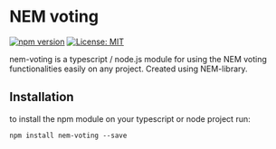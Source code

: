 # NEM voting

[![npm version](https://badge.fury.io/js/nem-voting.svg)](https://badge.fury.io/js/nem-voting)
[![License: MIT](https://img.shields.io/badge/License-MIT-yellow.svg)](https://opensource.org/licenses/MIT)

nem-voting is a typescript / node.js module for using the NEM voting functionalities easily on any project. Created using NEM-library.

## Installation

to install the npm module on your typescript or node project run:

`npm install nem-voting --save`
